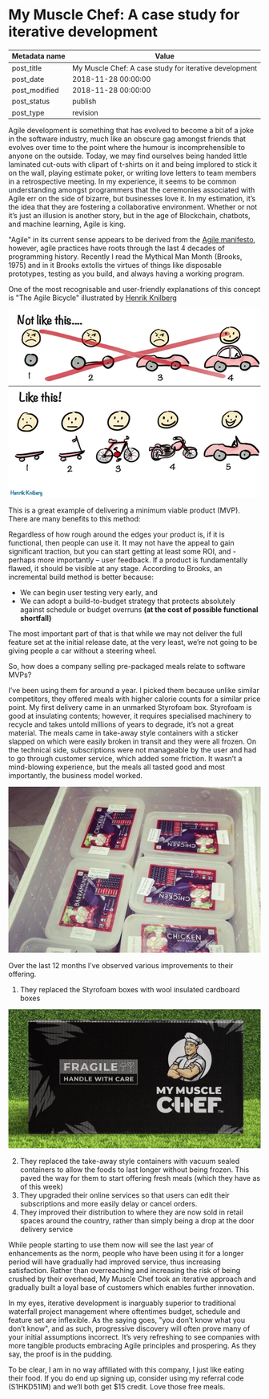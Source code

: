 # My Muscle Chef: A case study for iterative development

| Metadata name | Value                                                  |
| ------------- | ------------------------------------------------------ |
| post_title    | My Muscle Chef: A case study for iterative development |
| post_date     | 2018-11-28 00:00:00                                    |
| post_modified | 2018-11-28 00:00:00                                    |
| post_status   | publish                                                |
| post_type     | revision                                               |

Agile development is something that has evolved to become a bit of a joke in the software industry,
much like an obscure gag amongst friends that evolves over time to the point where the humour is
incomprehensible to anyone on the outside. Today, we may find ourselves being handed little laminated
cut-outs with clipart of t-shirts on it and being implored to stick it on the wall, playing estimate
poker, or writing love letters to team members in a retrospective meeting. In my experience, it seems
to be common understanding amongst programmers that the ceremonies associated with Agile err on the
side of bizarre, but businesses love it. In my estimation, it’s the idea that they are fostering a
collaborative environment. Whether or not it’s just an illusion is another story, but in the age of
Blockchain, chatbots, and machine learning, Agile is king.

"Agile" in its current sense appears to be derived from the [Agile manifesto](http://agilemanifesto.org/principles.html), however, agile practices have roots
through the last 4 decades of programming history. Recently I read the
Mythical Man Month (Brooks, 1975) and in it Brooks extolls the virtues of things like
disposable prototypes, testing as you build, and always having a working program.

One of the most recognisable and user-friendly explanations of this concept is "The Agile Bicycle"
illustrated by [Henrik Knilberg](http://blog.crisp.se/2016/01/25/henrikkniberg/making-sense-of-mvp)

![mvp bicycle](/blog-posts/images/mvp.jpg)

This is a great example of delivering a minimum viable product (MVP). There are many benefits to this
method:

Regardless of how rough around the edges your product is, if it is functional, then people can use
it. It may not have the appeal to gain significant traction, but you can start getting at least some
ROI, and - perhaps more importantly – user feedback. If a product is fundamentally flawed, it
should be visible at any stage. According to Brooks, an incremental build method is better because:

-   We can begin user testing very early, and
-   We can adopt a build-to-budget strategy that protects
    absolutely against schedule or budget overruns **(at the cost of possible functional shortfall)**

The most important part of that is that while we may not deliver the full feature set at the
initial release date, at the very least, we’re not going to be giving people a car without a steering wheel.

So, how does a company selling pre-packaged meals relate to software MVPs?

I’ve been using them for around a year. I picked them because unlike similar competitors, they offered
meals with higher calorie counts for a similar price point. My first delivery came in an unmarked
Styrofoam box. Styrofoam is good at insulating contents; however, it requires specialised machinery
to recycle and takes untold millions of years to degrade, it’s not a great material. The meals came
in take-away style containers with a sticker slapped on which were easily broken in transit and they
were all frozen. On the technical side, subscriptions were not manageable by the user and had to go
through customer service, which added some friction. It wasn’t a mind-blowing experience, but the
meals all tasted good and most importantly, the business model worked.

![the beginning](/blog-posts/images/foodz.jpg)

Over the last 12 months I’ve observed various improvements to their offering.

1. They replaced the Styrofoam boxes with wool insulated cardboard boxes

![new box](/blog-posts/images/box.jpg)

2. They replaced the take-away style containers with vacuum sealed containers to allow the foods
   to last longer without being frozen. This paved the way for them to start offering fresh meals
   (which they have as of this week)
3. They upgraded their online services so that users can edit their subscriptions and more
   easily delay or cancel orders.
4. They improved their distribution to where they are now sold in retail spaces around the
   country, rather than simply being a drop at the door delivery service

While people starting to use them now will see the last year of enhancements as the norm,
people who have been using it for a longer period will have gradually had improved
service, thus increasing satisfaction. Rather than overreaching and increasing the
risk of being crushed by their overhead, My Muscle Chef took an iterative approach
and gradually built a loyal base of customers which enables further innovation.

In my eyes, iterative development is inarguably superior to traditional waterfall
project management where oftentimes budget, schedule and feature set are inflexible.
As the saying goes, "you don’t know what you don’t know", and as such, progressive
discovery will often prove many of your initial assumptions incorrect. It’s very
refreshing to see companies with more tangible products embracing Agile principles
and prospering. As they say, the proof is in the pudding.

To be clear, I am in no way affiliated with this company, I just like eating their
food. If you do end up signing up, consider using my referral code (S1HKD51IM)
and we’ll both get \$15 credit. Love those free meals.
